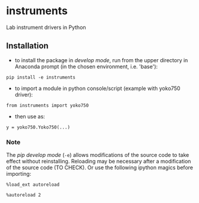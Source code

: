 # instruments

Lab instrument drivers in Python


## Installation

- to install the package in *develop mode*, run from the upper directory in Anaconda prompt (in the chosen environment, i.e. 'base'):

`pip install -e instruments`

- to import a module in python console/script (example with yoko750 driver):

`from instruments import yoko750`

- then use as:

`y = yoko750.Yoko750(...)`


### Note

The *pip develop mode* (`-e`) allows modifications of the source code to take effect without reinstalling. Reloading may be necessary after a modification of the source code (TO CHECK). Or use the following ipython magics before importing:

`%load_ext autoreload`

`%autoreload 2`

